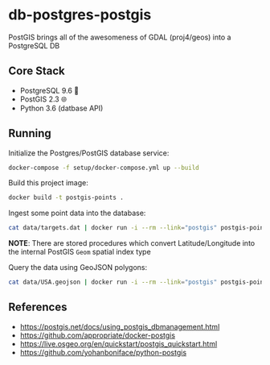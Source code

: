 # db-postgres-postgis 

PostGIS brings all of the awesomeness of GDAL (proj4/geos) into a PostgreSQL DB

## Core Stack

* PostgreSQL 9.6 :elephant:
* PostGIS 2.3 :globe_with_meridians:
* Python 3.6 (datbase API)

## Running

Initialize the Postgres/PostGIS database service:
```bash
docker-compose -f setup/docker-compose.yml up --build
```

Build this project image:
```bash
docker build -t postgis-points .
```

Ingest some point data into the database:
```bash
cat data/targets.dat | docker run -i --rm --link="postgis" postgis-points ingest
```

**NOTE**: There are stored procedures which convert Latitude/Longitude into the 
internal PostGIS `Geom` spatial index type

Query the data using GeoJSON polygons:
```bash
cat data/USA.geojson | docker run -i --rm --link="postgis" postgis-points intersect
```

## References

* https://postgis.net/docs/using_postgis_dbmanagement.html
* https://github.com/appropriate/docker-postgis
* https://live.osgeo.org/en/quickstart/postgis_quickstart.html
* https://github.com/yohanboniface/python-postgis

